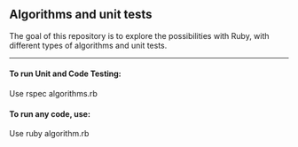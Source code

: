 ## Algorithms and unit tests

The goal of this repository is to explore the possibilities with Ruby, with different types of algorithms and unit tests.

---
#### To run Unit and Code Testing:
Use rspec algorithms.rb 

#### To run any code, use:
Use ruby algorithm.rb 
